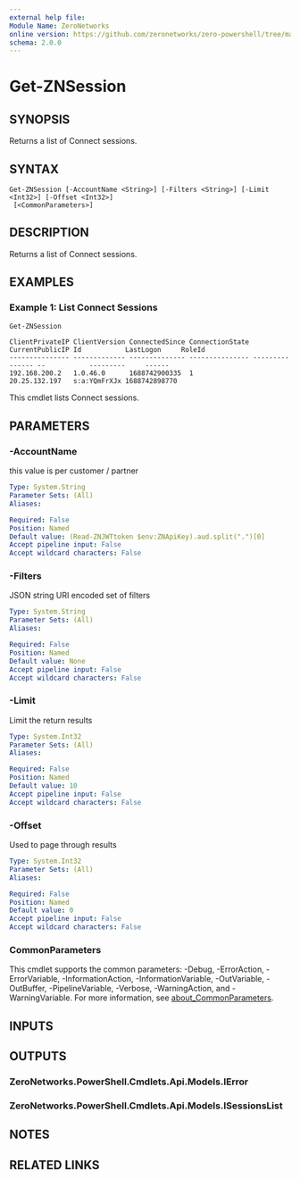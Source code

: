 ```yaml
---
external help file:
Module Name: ZeroNetworks
online version: https://github.com/zeronetworks/zero-powershell/tree/master/src/help/zeronetworks/get-znsession
schema: 2.0.0
---
```


# Get-ZNSession

## SYNOPSIS
Returns a list of Connect sessions.

## SYNTAX

```
Get-ZNSession [-AccountName <String>] [-Filters <String>] [-Limit <Int32>] [-Offset <Int32>]
 [<CommonParameters>]
```

## DESCRIPTION
Returns a list of Connect sessions.

## EXAMPLES

### Example 1: List Connect Sessions
```powershell
Get-ZNSession
```

```output
ClientPrivateIP ClientVersion ConnectedSince ConnectionState CurrentPublicIP Id           LastLogon     RoleId
--------------- ------------- -------------- --------------- --------------- --           ---------     ------
192.168.200.2   1.0.46.0      1688742900335  1               20.25.132.197   s:a:YQmFrXJx 1688742898770 
```

This cmdlet lists Connect sessions.

## PARAMETERS

### -AccountName
this value is per customer / partner

```yaml
Type: System.String
Parameter Sets: (All)
Aliases:

Required: False
Position: Named
Default value: (Read-ZNJWTtoken $env:ZNApiKey).aud.split(".")[0]
Accept pipeline input: False
Accept wildcard characters: False
```

### -Filters
JSON string URI encoded set of filters

```yaml
Type: System.String
Parameter Sets: (All)
Aliases:

Required: False
Position: Named
Default value: None
Accept pipeline input: False
Accept wildcard characters: False
```

### -Limit
Limit the return results

```yaml
Type: System.Int32
Parameter Sets: (All)
Aliases:

Required: False
Position: Named
Default value: 10
Accept pipeline input: False
Accept wildcard characters: False
```

### -Offset
Used to page through results

```yaml
Type: System.Int32
Parameter Sets: (All)
Aliases:

Required: False
Position: Named
Default value: 0
Accept pipeline input: False
Accept wildcard characters: False
```

### CommonParameters
This cmdlet supports the common parameters: -Debug, -ErrorAction, -ErrorVariable, -InformationAction, -InformationVariable, -OutVariable, -OutBuffer, -PipelineVariable, -Verbose, -WarningAction, and -WarningVariable. For more information, see [about_CommonParameters](http://go.microsoft.com/fwlink/?LinkID=113216).

## INPUTS

## OUTPUTS

### ZeroNetworks.PowerShell.Cmdlets.Api.Models.IError

### ZeroNetworks.PowerShell.Cmdlets.Api.Models.ISessionsList

## NOTES

## RELATED LINKS

